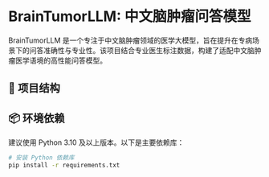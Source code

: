 # BrainTumorLLM: 中文脑肿瘤问答模型

BrainTumorLLM 是一个专注于中文脑肿瘤领域的医学大模型，旨在提升在专病场景下的问答准确性与专业性。该项目结合专业医生标注数据，构建了适配中文脑肿瘤医学语境的高性能问答模型。

## 📁 项目结构



## 📦 环境依赖

建议使用 Python 3.10 及以上版本。以下是主要依赖库：

```bash
# 安装 Python 依赖库
pip install -r requirements.txt
